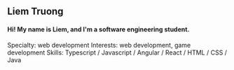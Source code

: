 ## Liem Truong

#### Hi! My name is Liem, and I'm a software engineering student. 

Specialty: web development
Interests: web development, game development
Skills: Typescript / Javascript / Angular / React / HTML / CSS / Java


